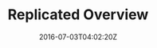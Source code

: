 ---
date: "2016-07-03T04:02:20Z"
title: "Replicated Overview"
description: "Replicated Overview"
weight: "101"
---